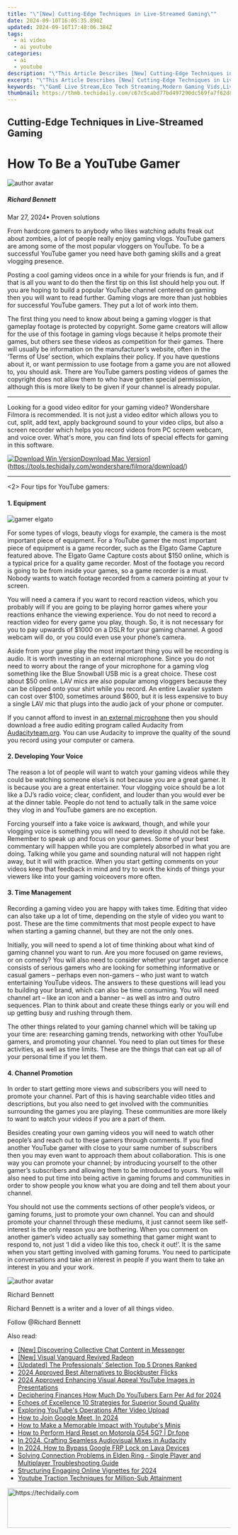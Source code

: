 ```yaml
---
title: "\"[New] Cutting-Edge Techniques in Live-Streamed Gaming\""
date: 2024-09-10T16:05:35.890Z
updated: 2024-09-16T17:48:06.384Z
tags:
  - ai video
  - ai youtube
categories:
  - ai
  - youtube
description: "\"This Article Describes [New] Cutting-Edge Techniques in Live-Streamed Gaming\""
excerpt: "\"This Article Describes [New] Cutting-Edge Techniques in Live-Streamed Gaming\""
keywords: "\"GamE Live Stream,Eco Tech Streaming,Modern Gaming Vids,Live Gaming Innovation,Cutting-Edge Streams,Advanced Gaming Broadcast,NextGen Streaming Games\""
thumbnail: https://thmb.techidaily.com/c67c5cabd77bd497290dc569fa7f62d814f0daa9ae95d19e4c91539b2a1b2dd0.jpg
---
```


## Cutting-Edge Techniques in Live-Streamed Gaming

# How To Be a YouTube Gamer

![author avatar](https://images.wondershare.com/filmora/article-images/richard-bennett.jpg)

##### Richard Bennett

 Mar 27, 2024• Proven solutions

From hardcore gamers to anybody who likes watching adults freak out about zombies, a lot of people really enjoy gaming vlogs. YouTube gamers are among some of the most popular vloggers on YouTube. To be a successful YouTube gamer you need have both gaming skills and a great vlogging presence.

Posting a cool gaming videos once in a while for your friends is fun, and if that is all you want to do then the first tip on this list should help you out. If you are hoping to build a popular YouTube channel centered on gaming then you will want to read further. Gaming vlogs are more than just hobbies for successful YouTube gamers. They put a lot of work into them.

The first thing you need to know about being a gaming vlogger is that gameplay footage is protected by copyright. Some game creators will allow for the use of this footage in gaming vlogs because it helps promote their games, but others see these videos as competition for their games. There will usually be information on the manufacturer’s website, often in the ‘Terms of Use’ section, which explains their policy. If you have questions about it, or want permission to use footage from a game you are not allowed to, you should ask. There are YouTube gamers posting videos of games the copyright does not allow them to who have gotten special permission, although this is more likely to be given if your channel is already popular.

---

Looking for a good video editor for your gaming video? Wondershare Filmora is recommended. It is not just a video editor which allows you to cut, split, add text, apply background sound to your video clips, but also a screen recorder which helps you record videos from PC screem webcam, and voice over. What's more, you can find lots of special effects for gaming in this software.

[![Download Win Version](https://images.wondershare.com/filmora/guide/download-btn-win.jpg)](https://tools.techidaily.com/wondershare/filmora/download/)[Download Mac Version](https://images.wondershare.com/filmora/guide/download-btn-mac.jpg)](https://tools.techidaily.com/wondershare/filmora/download/)

---

<2> Four tips for YouTube gamers:

#### 1\. Equipment

![gamer elgato](https://images.wondershare.com/filmora/article-images/gamer-elgato.JPG)

For some types of vlogs, beauty vlogs for example, the camera is the most important piece of equipment. For a YouTube gamer the most important piece of equipment is a game recorder, such as the Elgato Game Capture featured above. The Elgato Game Capture costs about $150 online, which is a typical price for a quality game recorder. Most of the footage you record is going to be from inside your games, so a game recorder is a must. Nobody wants to watch footage recorded from a camera pointing at your tv screen.

You will need a camera if you want to record reaction videos, which you probably will if you are going to be playing horror games where your reactions enhance the viewing experience. You do not need to record a reaction video for every game you play, though. So, it is not necessary for you to pay upwards of $1000 on a DSLR for your gaming channel. A good webcam will do, or you could even use your phone’s camera.

Aside from your game play the most important thing you will be recording is audio. It is worth investing in an external microphone. Since you do not need to worry about the range of your microphone for a gaming vlog something like the Blue Snowball USB mic is a great choice. These cost about $50 online. LAV mics are also popular among vloggers because they can be clipped onto your shirt while you record. An entire Lavalier system can cost over $100, sometimes around $600, but it is less expensive to buy a single LAV mic that plugs into the audio jack of your phone or computer.

If you cannot afford to invest in [an external microphone](https://tools.techidaily.com/wondershare/filmora/download/) then you should download a free audio editing program called Audacity from [Audacityteam.org](https://www.audacityteam.org/). You can use Audacity to improve the quality of the sound you record using your computer or camera.

#### 2\. Developing Your Voice

The reason a lot of people will want to watch your gaming videos while they could be watching someone else’s is not because you are a great gamer. It is because you are a great entertainer. Your vlogging voice should be a lot like a DJ’s radio voice; clear, confident, and louder than you would ever be at the dinner table. People do not tend to actually talk in the same voice they vlog in and YouTube gamers are no exception.

Forcing yourself into a fake voice is awkward, though, and while your vlogging voice is something you will need to develop it should not be fake. Remember to speak up and focus on your games. Some of your best commentary will happen while you are completely absorbed in what you are doing. Talking while you game and sounding natural will not happen right away, but it will with practice. When you start getting comments on your videos keep that feedback in mind and try to work the kinds of things your viewers like into your gaming voiceovers more often.

#### 3\. Time Management

Recording a gaming video you are happy with takes time. Editing that video can also take up a lot of time, depending on the style of video you want to post. These are the time commitments that most people expect to have when starting a gaming channel, but they are not the only ones.

Initially, you will need to spend a lot of time thinking about what kind of gaming channel you want to run. Are you more focused on game reviews, or on comedy? You will also need to consider whether your target audience consists of serious gamers who are looking for something informative or casual gamers – perhaps even non-gamers – who just want to watch entertaining YouTube videos. The answers to these questions will lead you to building your brand, which can also be time consuming. You will need channel art – like an icon and a banner – as well as intro and outro sequences. Plan to think about and create these things early or you will end up getting busy and rushing through them.

The other things related to your gaming channel which will be taking up your time are: researching gaming trends, networking with other YouTube gamers, and promoting your channel. You need to plan out times for these activities, as well as time limits. These are the things that can eat up all of your personal time if you let them.

#### 4\. Channel Promotion

In order to start getting more views and subscribers you will need to promote your channel. Part of this is having searchable video titles and descriptions, but you also need to get involved with the communities surrounding the games you are playing. These communities are more likely to want to watch your videos if you are a part of them.

Besides creating your own gaming videos you will need to watch other people’s and reach out to these gamers through comments. If you find another YouTube gamer with close to your same number of subscribers then you may even want to approach them about collaboration. This is one way you can promote your channel; by introducing yourself to the other gamer’s subscribers and allowing them to be introduced to yours. You will also need to put time into being active in gaming forums and communities in order to show people you know what you are doing and tell them about your channel.

You should not use the comments sections of other people’s videos, or gaming forums, just to promote your own channel. You can and should promote your channel through these mediums, it just cannot seem like self-interest is the only reason you are bothering. When you comment on another gamer’s video actually say something that gamer might want to respond to, not just ‘I did a video like this too, check it out!’. It is the same when you start getting involved with gaming forums. You need to participate in conversations and take an interest in people if you want them to take an interest in you and your work.

![author avatar](https://images.wondershare.com/filmora/article-images/richard-bennett.jpg)

Richard Bennett

Richard Bennett is a writer and a lover of all things video.

Follow @Richard Bennett

<ins class="adsbygoogle"
      style="display:block"
      data-ad-client="ca-pub-7571918770474297"
      data-ad-slot="8358498916"
      data-ad-format="auto"
      data-full-width-responsive="true"></ins>

<span class="atpl-alsoreadstyle">Also read:</span>
<div><ul>
<li><a href="https://facebook-video-recording.techidaily.com/new-discovering-collective-chat-content-in-messenger/"><u>[New] Discovering Collective Chat Content in Messenger</u></a></li>
<li><a href="https://screen-sharing-recording.techidaily.com/new-visual-vanguard-revived-radeon/"><u>[New] Visual Vanguard Revived Radeon</u></a></li>
<li><a href="https://some-guidance.techidaily.com/updated-the-professionals-selection-top-5-drones-ranked/"><u>[Updated] The Professionals' Selection Top 5 Drones Ranked</u></a></li>
<li><a href="https://youtube-clips.techidaily.com/2024-approved-best-alternatives-to-blockbuster-flicks/"><u>2024 Approved Best Alternatives to Blockbuster Flicks</u></a></li>
<li><a href="https://youtube-clips.techidaily.com/2024-approved-enhancing-visual-appeal-youtube-images-in-presentations/"><u>2024 Approved Enhancing Visual Appeal YouTube Images in Presentations</u></a></li>
<li><a href="https://youtube-clips.techidaily.com/deciphering-finances-how-much-do-youtubers-earn-per-ad-for-2024/"><u>Deciphering Finances How Much Do YouTubers Earn Per Ad for 2024</u></a></li>
<li><a href="https://youtube-clips.techidaily.com/echoes-of-excellence-10-strategies-for-superior-sound-quality/"><u>Echoes of Excellence 10 Strategies for Superior Sound Quality</u></a></li>
<li><a href="https://youtube-clips.techidaily.com/exploring-youtubes-operations-after-video-upload/"><u>Exploring YouTube's Operations After Video Upload</u></a></li>
<li><a href="https://screen-mirroring-recording.techidaily.com/how-to-join-google-meet-in-2024/"><u>How to Join Google Meet, In 2024</u></a></li>
<li><a href="https://youtube-clips.techidaily.com/how-to-make-a-memorable-impact-with-youtubes-minis/"><u>How to Make a Memorable Impact with Youtube's Minis</u></a></li>
<li><a href="https://techidaily.com/how-to-perform-hard-reset-on-motorola-g54-5g-drfone-by-drfone-reset-android-reset-android/"><u>How to Perform Hard Reset on Motorola G54 5G? | Dr.fone</u></a></li>
<li><a href="https://extra-tips.techidaily.com/in-2024-crafting-seamless-audiovisual-mixes-in-audacity/"><u>In 2024, Crafting Seamless Audiovisual Mixes in Audacity</u></a></li>
<li><a href="https://android-frp.techidaily.com/in-2024-how-to-bypass-google-frp-lock-on-lava-devices-by-drfone-android/"><u>In 2024, How to Bypass Google FRP Lock on Lava Devices</u></a></li>
<li><a href="https://win-blog.techidaily.com/solving-connection-problems-in-elden-ring-single-player-and-multiplayer-troubleshooting-guide/"><u>Solving Connection Problems in Elden Ring - Single Player and Multiplayer Troubleshooting Guide</u></a></li>
<li><a href="https://youtube-lab.techidaily.com/turing-engaging-online-vignettes-for-2024/"><u>Structuring Engaging Online Vignettes for 2024</u></a></li>
<li><a href="https://youtube-clips.techidaily.com/youtube-traction-techniques-for-million-sub-attainment/"><u>Youtube Traction Techniques for Million-Sub Attainment</u></a></li>
</ul></div>

<!-- affiliate ads begin -->
<a href="https://appsumo.8odi.net/c/5597632/2118320/7443" target="_top" id="2118320">
  <img src="//a.impactradius-go.com/display-ad/7443-2118320" border="0" alt="https://techidaily.com" width="728" height="90"/>
</a>
<img height="0" width="0" src="https://appsumo.8odi.net/i/5597632/2118320/7443" style="position:absolute;visibility:hidden;" border="0" />
<!-- affiliate ads end -->

